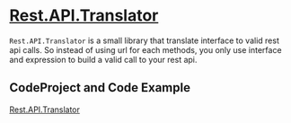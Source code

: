 # [Rest.API.Translator](https://www.nuget.org/packages/Rest.API.Translator/1.0.0)
`Rest.API.Translator` is a small library that translate interface to valid rest api calls. So instead of using url for each methods, you only use interface and expression to build a valid call to your rest api.
 
## CodeProject and Code Example
[Rest.API.Translator](https://www.codeproject.com/Tips/5164623/Introduction-to-Rest-API-Translator)
